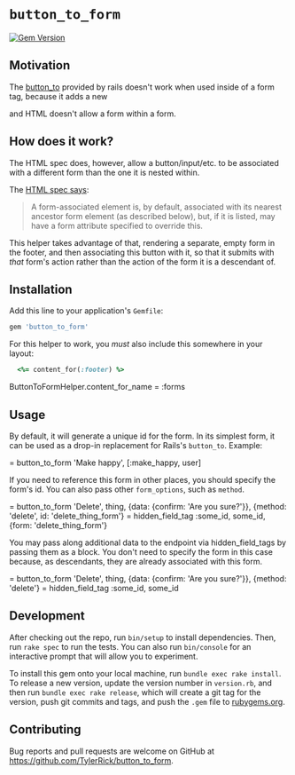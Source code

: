 # `button_to_form`

[![Gem Version](https://badge.fury.io/rb/button_to_form.svg)](https://badge.fury.io/rb/button_to_form)

## Motivation

The [button_to](https://api.rubyonrails.org/classes/ActionView/Helpers/UrlHelper.html#method-i-button_to)
provided by rails doesn't work when used inside of a form tag, because it adds a new <form> and
HTML doesn't allow a form within a form.

## How does it work?

The HTML spec does, however, allow a button/input/etc. to be
associated with a different form than the one it is nested within.

The [HTML spec says](https://html.spec.whatwg.org/#association-of-controls-and-forms):

> A form-associated element is, by default, associated with its nearest ancestor form element
> (as described below), but, if it is listed, may have a form attribute specified to override
> this.

This helper takes advantage of that, rendering a separate, empty form in the footer, and then
associating this button with it, so that it submits with *that* form's action rather than the
action of the form it is a descendant of.


## Installation

Add this line to your application's `Gemfile`:

```ruby
gem 'button_to_form'
```

For this helper to work, you *must* also include this somewhere in your layout:
```ruby
  <%= content_for(:footer) %>
```

ButtonToFormHelper.content_for_name = :forms

## Usage

By default, it will generate a unique id for the form. In its simplest form, it can be used as a
drop-in replacement for Rails's `button_to`. Example:

  = button_to_form 'Make happy', [:make_happy, user]

If you need to reference this form in other places, you should specify the form's id. You can
also pass other `form_options`, such as `method`.

  = button_to_form 'Delete', thing,
    {data: {confirm: 'Are you sure?'}},
    {method: 'delete', id: 'delete_thing_form'}
  = hidden_field_tag :some_id, some_id, {form: 'delete_thing_form'}

You may pass along additional data to the endpoint via hidden_field_tags by passing them as a
block. You don't need to specify the form in this case because, as descendants, they are already
associated with this form.

  = button_to_form 'Delete', thing,
    {data: {confirm: 'Are you sure?'}},
    {method: 'delete'}
    = hidden_field_tag :some_id, some_id


## Development

After checking out the repo, run `bin/setup` to install dependencies. Then, run `rake spec` to run the tests. You can also run `bin/console` for an interactive prompt that will allow you to experiment.

To install this gem onto your local machine, run `bundle exec rake install`. To release a new version, update the version number in `version.rb`, and then run `bundle exec rake release`, which will create a git tag for the version, push git commits and tags, and push the `.gem` file to [rubygems.org](https://rubygems.org).

## Contributing

Bug reports and pull requests are welcome on GitHub at https://github.com/TylerRick/button_to_form.
